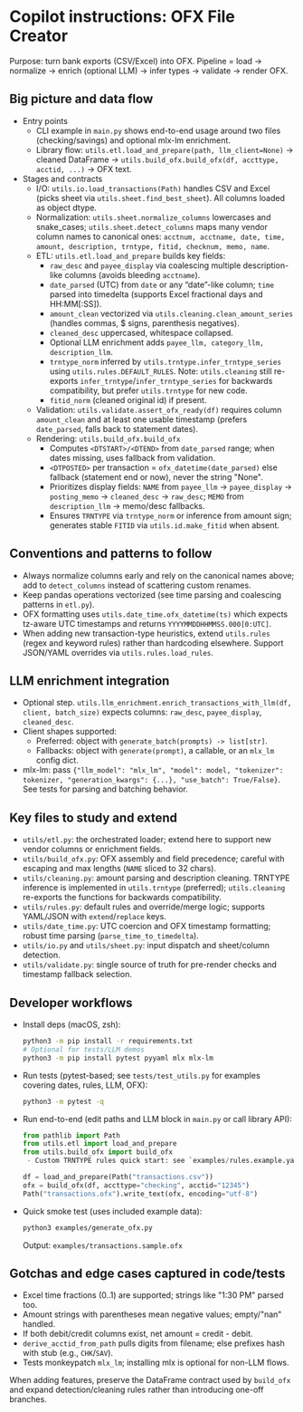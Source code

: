 # Copilot instructions: OFX File Creator

Purpose: turn bank exports (CSV/Excel) into OFX. Pipeline = load → normalize → enrich (optional LLM) → infer types → validate → render OFX.

## Big picture and data flow
- Entry points
  - CLI example in `main.py` shows end-to-end usage around two files (checking/savings) and optional mlx-lm enrichment.
  - Library flow: `utils.etl.load_and_prepare(path, llm_client=None)` → cleaned DataFrame → `utils.build_ofx.build_ofx(df, accttype, acctid, ...)` → OFX text.
- Stages and contracts
  - I/O: `utils.io.load_transactions(Path)` handles CSV and Excel (picks sheet via `utils.sheet.find_best_sheet`). All columns loaded as object dtype.
  - Normalization: `utils.sheet.normalize_columns` lowercases and snake_cases; `utils.sheet.detect_columns` maps many vendor column names to canonical ones: `acctnum, acctname, date, time, amount, description, trntype, fitid, checknum, memo, name`.
  - ETL: `utils.etl.load_and_prepare` builds key fields:
    - `raw_desc` and `payee_display` via coalescing multiple description-like columns (avoids bleeding `acctname`).
    - `date_parsed` (UTC) from `date` or any “date”-like column; `time` parsed into timedelta (supports Excel fractional days and HH:MM[:SS]).
    - `amount_clean` vectorized via `utils.cleaning.clean_amount_series` (handles commas, $ signs, parenthesis negatives).
    - `cleaned_desc` uppercased, whitespace collapsed.
    - Optional LLM enrichment adds `payee_llm, category_llm, description_llm`.
    - `trntype_norm` inferred by `utils.trntype.infer_trntype_series` using `utils.rules.DEFAULT_RULES`.
      Note: `utils.cleaning` still re-exports `infer_trntype`/`infer_trntype_series` for
      backwards compatibility, but prefer `utils.trntype` for new code.
    - `fitid_norm` (cleaned original id) if present.
  - Validation: `utils.validate.assert_ofx_ready(df)` requires column `amount_clean` and at least one usable timestamp (prefers `date_parsed`, falls back to statement dates).
  - Rendering: `utils.build_ofx.build_ofx`
    - Computes `<DTSTART>/<DTEND>` from `date_parsed` range; when dates missing, uses fallback from validation.
    - `<DTPOSTED>` per transaction = `ofx_datetime(date_parsed)` else fallback (statement end or now), never the string "None".
    - Prioritizes display fields: `NAME` from `payee_llm` → `payee_display` → `posting_memo` → `cleaned_desc` → `raw_desc`; `MEMO` from `description_llm` → memo/desc fallbacks.
    - Ensures `TRNTYPE` via `trntype_norm` or inference from amount sign; generates stable `FITID` via `utils.id.make_fitid` when absent.

## Conventions and patterns to follow
- Always normalize columns early and rely on the canonical names above; add to `detect_columns` instead of scattering custom renames.
- Keep pandas operations vectorized (see time parsing and coalescing patterns in `etl.py`).
- OFX formatting uses `utils.date_time.ofx_datetime(ts)` which expects tz-aware UTC timestamps and returns `YYYYMMDDHHMMSS.000[0:UTC]`.
- When adding new transaction-type heuristics, extend `utils.rules` (regex and keyword rules) rather than hardcoding elsewhere. Support JSON/YAML overrides via `utils.rules.load_rules`.

## LLM enrichment integration
- Optional step. `utils.llm_enrichment.enrich_transactions_with_llm(df, client, batch_size)` expects columns: `raw_desc`, `payee_display`, `cleaned_desc`.
- Client shapes supported:
  - Preferred: object with `generate_batch(prompts) -> list[str]`.
  - Fallbacks: object with `generate(prompt)`, a callable, or an `mlx_lm` config dict.
- mlx-lm: pass `{"llm_model": "mlx_lm", "model": model, "tokenizer": tokenizer, "generation_kwargs": {...}, "use_batch": True/False}`. See tests for parsing and batching behavior.

## Key files to study and extend
- `utils/etl.py`: the orchestrated loader; extend here to support new vendor columns or enrichment fields.
- `utils/build_ofx.py`: OFX assembly and field precedence; careful with escaping and max lengths (`NAME` sliced to 32 chars).
- `utils/cleaning.py`: amount parsing and description cleaning. TRNTYPE inference
  is implemented in `utils.trntype` (preferred); `utils.cleaning` re-exports the
  functions for backwards compatibility.
- `utils/rules.py`: default rules and override/merge logic; supports YAML/JSON with `extend`/`replace` keys.
- `utils/date_time.py`: UTC coercion and OFX timestamp formatting; robust time parsing (`parse_time_to_timedelta`).
- `utils/io.py` and `utils/sheet.py`: input dispatch and sheet/column detection.
- `utils/validate.py`: single source of truth for pre-render checks and timestamp fallback selection.

## Developer workflows
- Install deps (macOS, zsh):
  ```bash
  python3 -m pip install -r requirements.txt
  # Optional for tests/LLM demos
  python3 -m pip install pytest pyyaml mlx mlx-lm
  ```
- Run tests (pytest-based; see `tests/test_utils.py` for examples covering dates, rules, LLM, OFX):
  ```bash
  python3 -m pytest -q
  ```
- Run end-to-end (edit paths and LLM block in `main.py` or call library API):
  ```python
  from pathlib import Path
  from utils.etl import load_and_prepare
  from utils.build_ofx import build_ofx
   - Custom TRNTYPE rules quick start: see `examples/rules.example.yaml` as a template for overrides.

  df = load_and_prepare(Path("transactions.csv"))
  ofx = build_ofx(df, accttype="checking", acctid="12345")
  Path("transactions.ofx").write_text(ofx, encoding="utf-8")
  ```
 - Quick smoke test (uses included example data):
   ```bash
   python3 examples/generate_ofx.py
   ```
   Output: `examples/transactions.sample.ofx`

## Gotchas and edge cases captured in code/tests
- Excel time fractions (0..1) are supported; strings like "1:30 PM" parsed too.
- Amount strings with parentheses mean negative values; empty/"nan" handled.
- If both debit/credit columns exist, net amount = credit - debit.
- `derive_acctid_from_path` pulls digits from filename; else prefixes hash with stub (e.g., `CHK`/`SAV`).
- Tests monkeypatch `mlx_lm`; installing mlx is optional for non-LLM flows.

When adding features, preserve the DataFrame contract used by `build_ofx` and expand detection/cleaning rules rather than introducing one-off branches.
